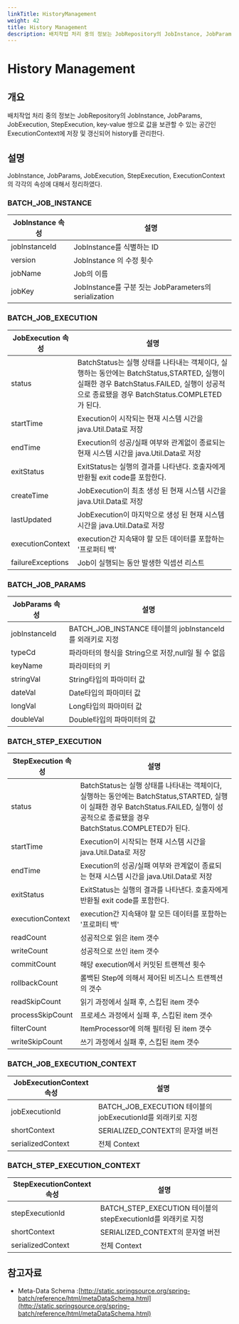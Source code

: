 ```yaml
---
linkTitle: HistoryManagement
weight: 42
title: History Management
description: 배치작업 처리 중의 정보는 JobRepository의 JobInstance, JobParams, JobExecution, StepExecution, key-value 쌍으로 값을 보관할 수 있는 공간인 ExecutionContext에 저장 및 갱신되어 history를 관리한다.
---
```

# History Management

## 개요

 배치작업 처리 중의 정보는 JobRepository의 JobInstance, JobParams, JobExecution, StepExecution, key-value 쌍으로 값을 보관할 수 있는 공간인 ExecutionContext에 저장 및 갱신되어 history를 관리한다.

## 설명

 JobInstance, JobParams, JobExecution, StepExecution, ExecutionContext 의 각각의 속성에 대해서 정리하였다.

### BATCH_JOB_INSTANCE

| JobInstance 속성 | 설명 |
| --- | --- |
| jobInstanceId | JobInstance를 식별하는 ID |
| version | JobInstance 의 수정 횟수 |
| jobName | Job의 이름 |
| jobKey | JobInstance를 구분 짓는 JobParameters의 serialization |

### BATCH_JOB_EXECUTION

| JobExecution 속성 | 설명 |
| --- | --- |
| status | BatchStatus는 실행 상태를 나타내는 객체이다, 실행하는 동안에는 BatchStatus,STARTED, 실행이 실패한 경우 BatchStatus.FAILED, 실행이 성공적으로 종료됐을 경우 BatchStatus.COMPLETED가 된다. |
| startTime | Execution이 시작되는 현재 시스템 시간을 java.Util.Data로 저장 |
| endTime | Execution의 성공/실패 여부와 관계없이 종료되는 현재 시스템 시간을 java.Util.Data로 저장 |
| exitStatus | ExitStatus는 실행의 결과를 나타낸다. 호출자에게 반환될 exit code를 포함한다. |
| createTime | JobExecution이 최초 생성 된 현재 시스템 시간을 java.Util.Data로 저장 |
| lastUpdated | JobExecution이 마지막으로 생성 된 현재 시스템 시간을 java.Util.Data로 저장 |
| executionContext | execution간 지속돼야 할 모든 데이터를 포함하는 '프로퍼티 백' |
| failureExceptions | Job이 실행되는 동안 발생한 익셉션 리스트 |

### BATCH_JOB_PARAMS

| JobParams 속성 | 설명 |
| --- | --- |
| jobInstanceId | BATCH\_JOB\_INSTANCE 테이블의 jobInstanceId를 외래키로 지정 |
| typeCd | 파라마터의 형식을 String으로 저장,null일 될 수 없음 |
| keyName | 파라미터의 키 |
| stringVal | String타입의 파마미터 값 |
| dateVal | Date타입의 파마미터 값 |
| longVal | Long타입의 파마미터 값 |
| doubleVal | Double타입의 파마미터의 값 |

### BATCH_STEP_EXECUTION

| StepExecution 속성 | 설명 |
| --- | --- |
| status | BatchStatus는 실행 상태를 나타내는 객체이다, 실행하는 동안에는 BatchStatus,STARTED, 실행이 실패한 경우 BatchStatus.FAILED, 실행이 성공적으로 종료됐을 경우 BatchStatus.COMPLETED가 된다. |
| startTime | Execution이 시작되는 현재 시스템 시간을 java.Util.Data로 저장 |
| endTime | Execution의 성공/실패 여부와 관계없이 종료되는 현재 시스템 시간을 java.Util.Data로 저장 |
| exitStatus | ExitStatus는 실행의 결과를 나타낸다. 호출자에게 반환될 exit code를 포함한다. |
| executionContext | execution간 지속돼야 할 모든 데이터를 포함하는 '프로퍼티 백' |
| readCount | 성공적으로 읽은 item 갯수 |
| writeCount | 성공적으로 쓰인 item 갯수 |
| commitCount | 해당 execution에서 커밋된 트랜젝션 횟수 |
| rollbackCount | 롤백된 Step에 의해서 제어된 비즈니스 트랜젝션의 갯수 |
| readSkipCount | 읽기 과정에서 실패 후, 스킵된 item 갯수 |
| processSkipCount | 프로세스 과정에서 실패 후, 스킵된 item 갯수 |
| filterCount | ItemProcessor에 의해 필터링 된 item 갯수 |
| writeSkipCount | 쓰기 과정에서 실패 후, 스킵된 item 갯수 |

### BATCH_JOB_EXECUTION_CONTEXT

| JobExecutionContext 속성 | 설명 |
| --- | --- |
| jobExecutionId | BATCH\_JOB\_EXECUTION 테이블의 jobExecutionId를 외래키로 지정 |
| shortContext | SERIALIZED\_CONTEXT의 문자열 버전 |
| serializedContext | 전체 Context |

### BATCH_STEP_EXECUTION_CONTEXT

| StepExecutionContext 속성 | 설명 |
| --- | --- |
| stepExecutionId | BATCH\_STEP\_EXECUTION 테이블의 stepExecutionId를 외래키로 지정 |
| shortContext | SERIALIZED\_CONTEXT의 문자열 버전 |
| serializedContext | 전체 Context |

## 참고자료

- Meta-Data Schema :[http://static.springsource.org/spring-batch/reference/html/metaDataSchema.html](http://static.springsource.org/spring-batch/reference/html/metaDataSchema.html)